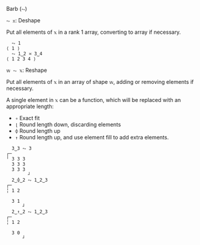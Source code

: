 Barb (`⥊`)

`⥊ 𝕩`: Deshape  

Put all elements of `𝕩` in a rank 1 array, converting to array if necessary.
```
  ⥊ 1
⟨ 1 ⟩
  ⥊ 1‿2 ≍ 3‿4
⟨ 1 2 3 4 ⟩
```

`𝕨 ⥊ 𝕩`: Reshape

Put all elements of `𝕩` in an array of shape `𝕨`, adding or removing elements if necessary.

A single element in `𝕩` can be a function, which will be replaced with an appropriate length:
- `∘` Exact fit
- `⌊` Round length down, discarding elements
- `⌽` Round length up
- `↑` Round length up, and use element fill to add extra elements.
```
  3‿3 ⥊ 3
┌─       
╵ 3 3 3  
  3 3 3  
  3 3 3  
        ┘
  2‿⌽‿2 ⥊ 1‿2‿3
┌─     
╎ 1 2  
       
  3 1  
      ┘
  2‿↑‿2 ⥊ 1‿2‿3
┌─     
╎ 1 2  
       
  3 0  
      ┘
```